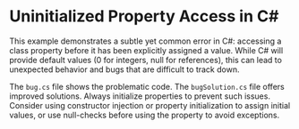 # Uninitialized Property Access in C#

This example demonstrates a subtle yet common error in C#: accessing a class property before it has been explicitly assigned a value.  While C# will provide default values (0 for integers, null for references), this can lead to unexpected behavior and bugs that are difficult to track down.

The `bug.cs` file shows the problematic code. The `bugSolution.cs` file offers improved solutions.  Always initialize properties to prevent such issues. Consider using constructor injection or property initialization to assign initial values, or use null-checks before using the property to avoid exceptions.